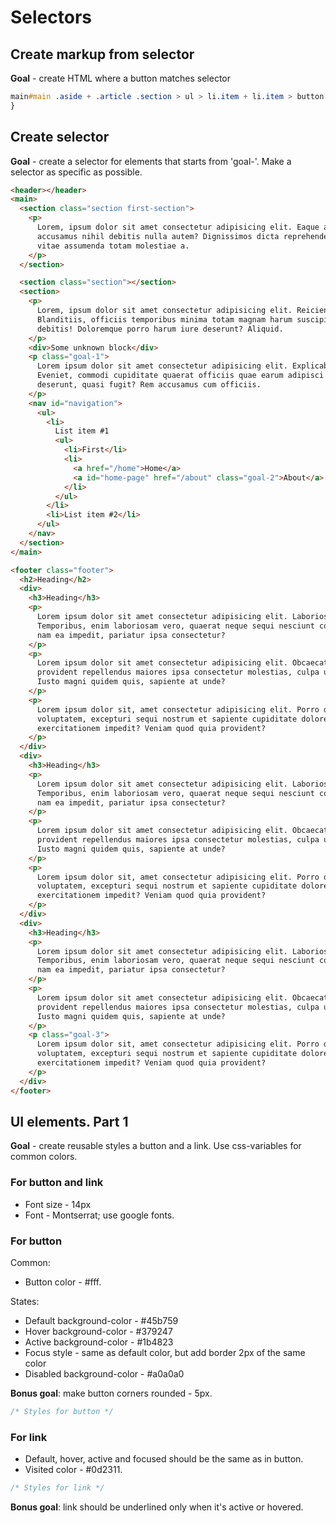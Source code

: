 # Selectors

## Create markup from selector

**Goal** - create HTML where a button matches selector

```css
main#main .aside + .article .section > ul > li.item + li.item > button[disabled] {
}
```

## Create selector

**Goal** - create a selector for elements that starts from 'goal-'. Make a selector as specific as possible.

```html
<header></header>
<main>
  <section class="section first-section">
    <p>
      Lorem, ipsum dolor sit amet consectetur adipisicing elit. Eaque aperiam corrupti aut doloribus
      accusamus nihil debitis nulla autem? Dignissimos dicta reprehenderit nesciunt quis ab eius,
      vitae assumenda totam molestiae a.
    </p>
  </section>

  <section class="section"></section>
  <section>
    <p>
      Lorem, ipsum dolor sit amet consectetur adipisicing elit. Reiciendis, nihil! Sed, iste!
      Blanditiis, officiis temporibus minima totam magnam harum suscipit quo corporis tempore
      debitis! Doloremque porro harum iure deserunt? Aliquid.
    </p>
    <div>Some unknown block</div>
    <p class="goal-1">
      Lorem ipsum dolor sit amet consectetur adipisicing elit. Explicabo quisquam molestias autem?
      Eveniet, commodi cupiditate quaerat officiis quae earum adipisci debitis nesciunt suscipit
      deserunt, quasi fugit? Rem accusamus cum officiis.
    </p>
    <nav id="navigation">
      <ul>
        <li>
          List item #1
          <ul>
            <li>First</li>
            <li>
              <a href="/home">Home</a>
              <a id="home-page" href="/about" class="goal-2">About</a>
            </li>
          </ul>
        </li>
        <li>List item #2</li>
      </ul>
    </nav>
  </section>
</main>

<footer class="footer">
  <h2>Heading</h2>
  <div>
    <h3>Heading</h3>
    <p>
      Lorem ipsum dolor sit amet consectetur adipisicing elit. Laboriosam laudantium earum ad!
      Temporibus, enim laboriosam vero, quaerat neque sequi nesciunt commodi illum quis praesentium
      nam ea impedit, pariatur ipsa consectetur?
    </p>
    <p>
      Lorem ipsum dolor sit amet consectetur adipisicing elit. Obcaecati voluptatem eaque aliquam
      provident repellendus maiores ipsa consectetur molestias, culpa unde laborum id consequatur!
      Iusto magni quidem quis, sapiente at unde?
    </p>
    <p>
      Lorem ipsum dolor sit, amet consectetur adipisicing elit. Porro dignissimos veritatis eveniet
      voluptatem, excepturi sequi nostrum et sapiente cupiditate dolores illo quas ipsa, quaerat
      exercitationem impedit? Veniam quod quia provident?
    </p>
  </div>
  <div>
    <h3>Heading</h3>
    <p>
      Lorem ipsum dolor sit amet consectetur adipisicing elit. Laboriosam laudantium earum ad!
      Temporibus, enim laboriosam vero, quaerat neque sequi nesciunt commodi illum quis praesentium
      nam ea impedit, pariatur ipsa consectetur?
    </p>
    <p>
      Lorem ipsum dolor sit amet consectetur adipisicing elit. Obcaecati voluptatem eaque aliquam
      provident repellendus maiores ipsa consectetur molestias, culpa unde laborum id consequatur!
      Iusto magni quidem quis, sapiente at unde?
    </p>
    <p>
      Lorem ipsum dolor sit, amet consectetur adipisicing elit. Porro dignissimos veritatis eveniet
      voluptatem, excepturi sequi nostrum et sapiente cupiditate dolores illo quas ipsa, quaerat
      exercitationem impedit? Veniam quod quia provident?
    </p>
  </div>
  <div>
    <h3>Heading</h3>
    <p>
      Lorem ipsum dolor sit amet consectetur adipisicing elit. Laboriosam laudantium earum ad!
      Temporibus, enim laboriosam vero, quaerat neque sequi nesciunt commodi illum quis praesentium
      nam ea impedit, pariatur ipsa consectetur?
    </p>
    <p>
      Lorem ipsum dolor sit amet consectetur adipisicing elit. Obcaecati voluptatem eaque aliquam
      provident repellendus maiores ipsa consectetur molestias, culpa unde laborum id consequatur!
      Iusto magni quidem quis, sapiente at unde?
    </p>
    <p class="goal-3">
      Lorem ipsum dolor sit, amet consectetur adipisicing elit. Porro dignissimos veritatis eveniet
      voluptatem, excepturi sequi nostrum et sapiente cupiditate dolores illo quas ipsa, quaerat
      exercitationem impedit? Veniam quod quia provident?
    </p>
  </div>
</footer>
```

## UI elements. Part 1

**Goal** - create reusable styles a button and a link. Use css-variables for common colors.

### For button and link

- Font size - 14px
- Font - Montserrat; use google fonts.

### For button

Common:

- Button color - #fff.

States:

- Default background-color - #45b759
- Hover background-color - #379247
- Active background-color - #1b4823
- Focus style - same as default color, but add border 2px of the same color
- Disabled background-color - #a0a0a0

**Bonus goal**: make button corners rounded - 5px.

```css
/* Styles for button */
```

### For link

- Default, hover, active and focused should be the same as in button.
- Visited color - #0d2311.

```css
/* Styles for link */
```

**Bonus goal**: link should be underlined only when it's active or hovered.
